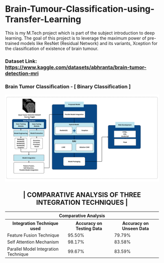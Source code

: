 # Brain-Tumour-Classification-using-Transfer-Learning
This is my M.Tech project which is part of the subject introduction to deep learning. The goal of this project is to leverage the maximum power of pre-trained models like ResNet (Residual Network) and its variants, Xception for the classification of existence of brain tumour.

### Dataset Link: https://www.kaggle.com/datasets/abhranta/brain-tumor-detection-mri

### Brain Tumor Classification - [ Binary Classification ]
<img src='Brain Tumor Detection Dataset.png'>

<h2 align='center'>| COMPARATIVE ANALYSIS OF THREE INTEGRATION TECHNIQUES |</h2>
<table>
  <tr>
    <th colspan="3" style="text-align:center;">Comparative Analysis</th>
  </tr>
  <tr>
    <th>Integration Technique used </th>
    <th>Accuracy on Testing Data</th>
    <th>Accuracy on Unseen Data</th>
  </tr>
  <tr>
    <td>Feature Fusion Technique</td>
    <td>95.50%</td>
    <td>79.79%</td>
  </tr>
  <tr>
    <td>Self Attention Mechanism</td>
    <td>98.17%</td>
    <td>83.58%</td>
  </tr>
  <tr>
    <td>Parallel Model Integration Technique</td>
    <td>99.67%</td>
    <td>83.59%</td>
  </tr>
</table>
